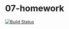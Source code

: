 # 07-homework

[![Build Status](https://travis-ci.org/dbaptistr/07-homework.svg?branch=master)](https://travis-ci.org/dbaptistr/07-homework)
